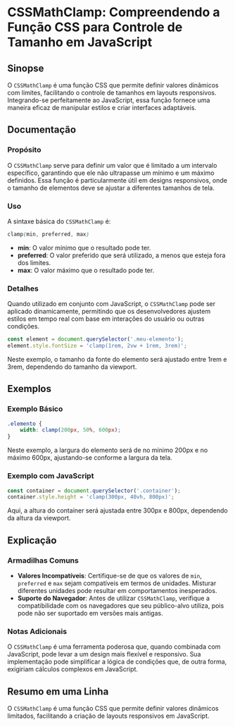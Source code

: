 <!--
Meta Description: # CSSMathClamp: Compreendendo a Função CSS para Controle de Tamanho em JavaScript ## Sinopse O `CSSMathClamp` é uma função CSS que permite definir val...
Meta Keywords: que, javascript, cssmathclamp, pode, com
-->

# CSSMathClamp: Compreendendo a Função CSS para Controle de Tamanho em JavaScript

## Sinopse
O `CSSMathClamp` é uma função CSS que permite definir valores dinâmicos com limites, facilitando o controle de tamanhos em layouts responsivos. Integrando-se perfeitamente ao JavaScript, essa função fornece uma maneira eficaz de manipular estilos e criar interfaces adaptáveis.

## Documentação
### Propósito
O `CSSMathClamp` serve para definir um valor que é limitado a um intervalo específico, garantindo que ele não ultrapasse um mínimo e um máximo definidos. Essa função é particularmente útil em designs responsivos, onde o tamanho de elementos deve se ajustar a diferentes tamanhos de tela.

### Uso
A sintaxe básica do `CSSMathClamp` é:

```css
clamp(min, preferred, max)
```

- **min**: O valor mínimo que o resultado pode ter.
- **preferred**: O valor preferido que será utilizado, a menos que esteja fora dos limites.
- **max**: O valor máximo que o resultado pode ter.

### Detalhes
Quando utilizado em conjunto com JavaScript, o `CSSMathClamp` pode ser aplicado dinamicamente, permitindo que os desenvolvedores ajustem estilos em tempo real com base em interações do usuário ou outras condições.

```javascript
const element = document.querySelector('.meu-elemento');
element.style.fontSize = 'clamp(1rem, 2vw + 1rem, 3rem)';
```

Neste exemplo, o tamanho da fonte do elemento será ajustado entre 1rem e 3rem, dependendo do tamanho da viewport.

## Exemplos
### Exemplo Básico
```css
.elemento {
    width: clamp(200px, 50%, 600px);
}
```
Neste exemplo, a largura do elemento será de no mínimo 200px e no máximo 600px, ajustando-se conforme a largura da tela.

### Exemplo com JavaScript
```javascript
const container = document.querySelector('.container');
container.style.height = 'clamp(300px, 40vh, 800px)';
```
Aqui, a altura do container será ajustada entre 300px e 800px, dependendo da altura da viewport.

## Explicação
### Armadilhas Comuns
- **Valores Incompatíveis**: Certifique-se de que os valores de `min`, `preferred` e `max` sejam compatíveis em termos de unidades. Misturar diferentes unidades pode resultar em comportamentos inesperados.
- **Suporte do Navegador**: Antes de utilizar `CSSMathClamp`, verifique a compatibilidade com os navegadores que seu público-alvo utiliza, pois pode não ser suportado em versões mais antigas.

### Notas Adicionais
O `CSSMathClamp` é uma ferramenta poderosa que, quando combinada com JavaScript, pode levar a um design mais flexível e responsivo. Sua implementação pode simplificar a lógica de condições que, de outra forma, exigiriam cálculos complexos em JavaScript.

## Resumo em uma Linha
O `CSSMathClamp` é uma função CSS que permite definir valores dinâmicos limitados, facilitando a criação de layouts responsivos em JavaScript.